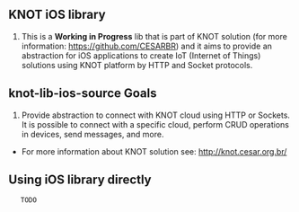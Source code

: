 
## KNOT iOS library

1. This is a **Working in Progress** lib that is part of KNOT solution (for more information: https://github.com/CESARBR) and it aims to provide an abstraction for iOS applications to create IoT (Internet of Things) solutions using KNOT platform by HTTP and Socket protocols.

## knot-lib-ios-source Goals
1. Provide abstraction to connect with KNOT cloud using HTTP or Sockets. It is possible to connect with a specific cloud, perform CRUD operations in devices, send messages, and more.
   
 * For more information about KNOT solution see: http://knot.cesar.org.br/

## Using iOS library directly

>
```
   TODO
```
>
